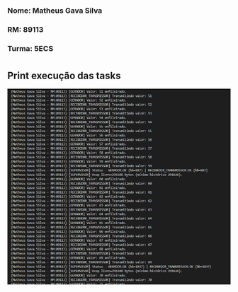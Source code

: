 ### Nome: Matheus Gava Silva
### RM: 89113
### Turma: 5ECS

#

## Print execução das tasks
![alt text](image.png) 

